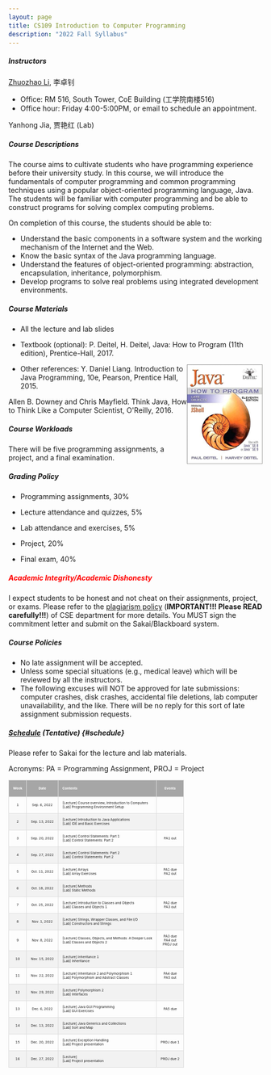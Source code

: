 ```yaml
---
layout: page
title: CS109 Introduction to Computer Programming
description: "2022 Fall Syllabus"
---
```



##### **Instructors**

[Zhuozhao Li](https://zhuozhaoli.github.io/), 李卓钊
- Office: RM 516, South Tower, CoE Building (工学院南楼516)
- Office hour: Friday 4:00-5:00PM, or email to schedule an appointment.

Yanhong Jia, 贾艳红 (Lab)


##### **Course Descriptions**

The course aims to cultivate students who have programming experience before their university study. In this course, we will introduce the fundamentals of computer programming and common programming techniques using a popular object-oriented programming language, Java. The students will be familiar with computer programming and be able to construct programs for solving complex computing problems.

On completion of this course, the students should be able to: 

- Understand the basic components in a software system and the working mechanism of the Internet and the Web. 
- Know the basic syntax of the Java programming language. 
- Understand the features of object-oriented programming: abstraction, encapsulation, inheritance, polymorphism. 
- Develop programs to solve real problems using integrated development environments.


##### **Course Materials**

- All the lecture and lab slides

- Textbook (optional): P. Deitel, H. Deitel, Java: How to Program (11th edition), Prentice-Hall, 2017. 
<img style="float: right;" src="/assets/img/java.jpg" alt="drawing" width="150"/>

- Other references: Y. Daniel Liang. Introduction to Java Programming, 10e, Pearson, Prentice Hall, 2015.

Allen B. Downey and Chris Mayfield. Think Java, How to Think Like a Computer Scientist, O'Reilly, 2016.


##### **Course Workloads**

There will be five programming assignments, a project, and a final examination. 

##### **Grading Policy**

<!--- The grading policy may subject to minor changes depending on the overall performance.-->

- Programming assignments, 30%

- Lecture attendance and quizzes, 5%

- Lab attendance and exercises, 5%

- Project, 20%

- Final exam, 40%

##### <span style="color:red">**Academic Integrity/Academic Dishonesty**</span>

I expect students to be honest and not cheat on their assignments, project, or exams. 
Please refer to the [plagiarism policy](/assets/Plagiarism_Policy.pdf) (**IMPORTANT!!! Please READ carefully!!!**) of CSE department for more details.
You MUST sign the commitment letter and submit on the Sakai/Blackboard system.

##### **Course Policies**

- No late assignment will be accepted.
- Unless some special situations (e.g., medical leave) which will be reviewed by all the instructors.
- The following excuses will NOT be approved for late submissions: computer crashes, disk crashes, accidental file deletions, lab computer unavailability, and the like. There will be no reply for this sort of late assignment submission requests.

##### **[Schedule](#schedule) (Tentative)** {#schedule}

<style>
td, th {
  border: 1px solid #ddd;
  padding: 8px;
  font-size: 5pt;
}

tr:nth-child(even){background-color: #f2f2f2;}

tr:hover {background-color: #ddd;}

th {
  padding-top: 12px;
  padding-bottom: 12px;
  text-align: left;
  background-color: #a6a6a6;
  color: white;
}
</style>

Please refer to Sakai for the lecture and lab materials.

Acronyms: PA = Programming Assignment, PROJ = Project



| **Week** | **Date**      | **Contents**                                                                                | **Events**                     |
|:--------:|:-------------:|---------------------------------------------------------------------------------------------|:------------------------------:|
| 1        | Sep. 6, 2022  | [Lecture] Course overview, Introduction to Computers<br>[Lab] Programming Environment Setup |                                |
| 2        | Sep. 13, 2022 | [Lecture] Introduction to Java Applications<br>[Lab] IDE and Basic Exercises                |                                |
| 3        | Sep. 20, 2022 | [Lecture] Control Statements: Part 1<br>[Lab] Control Statements: Part 2                    | PA1 out                        |
| 4        | Sep. 27, 2022 | [Lecture] Control Statements: Part 2<br>[Lab] Control Statements: Part 2                    |                                |
| 5        | Oct. 11, 2022 | [Lecture] Arrays<br>[Lab] Array Exercises                                                   | PA1 due<br>PA2 out             |
| 6        | Oct. 18, 2022 | [Lecture] Methods<br>[Lab] Static Methods                                                   |                                |
| 7        | Oct. 25, 2022 | [Lecture] Introduction to Classes and Objects<br>[Lab] Classes and Objects 1                | PA2 due<br>PA3 out             |
| 8        | Nov. 1, 2022  | [Lecture] Strings, Wrapper Classes, and File I/O<br>[Lab] Constructors and Strings          |                                |
| 9        | Nov. 8, 2022  | [Lecture] Classes, Objects, and Methods: A Deeper Look<br>[Lab] Classes and Objects 2       | PA3 due<br>PA4 out<br>PROJ out |
| 10       | Nov. 15, 2022 | [Lecture] Inheritance 1<br>[Lab] Inheritance                                                |                                |
| 11       | Nov. 22, 2022 | [Lecture] Inheritance 2 and Polymorphism 1<br>[Lab] Polymorphism and Abstract Classes       | PA4 due<br>PA5 out             |
| 12       | Nov. 29, 2022 | [Lecture] Polymorphism 2<br>[Lab] Interfaces                                                |                                |
| 13       | Dec. 6, 2022  | [Lecture] Java GUI Programming<br>[Lab] GUI Exercises                                       | PA5 due                        |
| 14       | Dec. 13, 2022 | [Lecture] Java Generics and Collections<br>[Lab] Sort and Map                               |                                |
| 15       | Dec. 20, 2022 | [Lecture] Exception Handling<br>[Lab] Project presentation                                  | PROJ due 1                     |
| 16       | Dec. 27, 2022 | [Lecture] <br>[Lab] Project presentation                                                    | PROJ due 2                     |